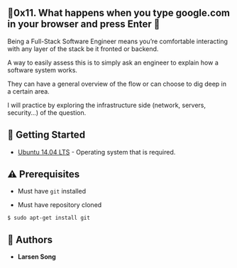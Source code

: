   ## :shell:0x11. What happens when you type google.com in your browser and press Enter :shell:
    

Being a Full-Stack Software Engineer means you’re comfortable interacting with any layer of the stack be it fronted or backend.

A way to easily assess this is to simply ask an engineer to explain how a software system works. 

They can have a general overview of the flow or can choose to dig deep in a certain area.

 I will practice by exploring the infrastructure side (network, servers, security…) of the question.

## :running: Getting Started

* [Ubuntu 14.04 LTS](http://releases.ubuntu.com/14.04/) - Operating system that is required.

## :warning: Prerequisites

* Must have `git` installed

* Must have repository cloned



```
$ sudo apt-get install git
```

## :blue_book: Authors

* **Larsen Song**
